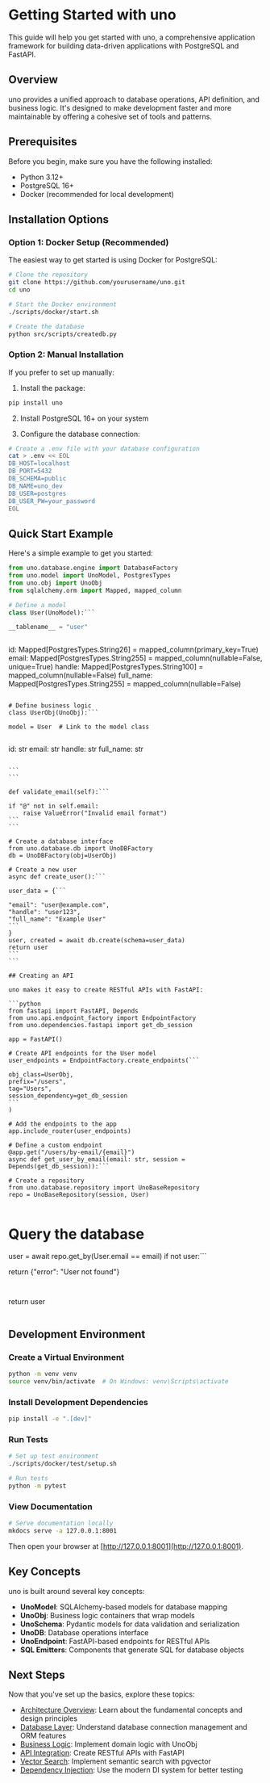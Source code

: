 # Getting Started with uno

This guide will help you get started with uno, a comprehensive application framework for building data-driven applications with PostgreSQL and FastAPI.

## Overview

uno provides a unified approach to database operations, API definition, and business logic. It's designed to make development faster and more maintainable by offering a cohesive set of tools and patterns.

## Prerequisites

Before you begin, make sure you have the following installed:

- Python 3.12+
- PostgreSQL 16+ 
- Docker (recommended for local development)

## Installation Options

### Option 1: Docker Setup (Recommended)

The easiest way to get started is using Docker for PostgreSQL:

```bash
# Clone the repository
git clone https://github.com/yourusername/uno.git
cd uno

# Start the Docker environment
./scripts/docker/start.sh

# Create the database
python src/scripts/createdb.py
```

### Option 2: Manual Installation

If you prefer to set up manually:

1. Install the package:

```bash
pip install uno
```

2. Install PostgreSQL 16+ on your system

3. Configure the database connection:

```bash
# Create a .env file with your database configuration
cat > .env << EOL
DB_HOST=localhost
DB_PORT=5432
DB_SCHEMA=public
DB_NAME=uno_dev
DB_USER=postgres
DB_USER_PW=your_password
EOL
```

## Quick Start Example

Here's a simple example to get you started:

```python
from uno.database.engine import DatabaseFactory
from uno.model import UnoModel, PostgresTypes
from uno.obj import UnoObj
from sqlalchemy.orm import Mapped, mapped_column

# Define a model
class User(UnoModel):```

__tablename__ = "user"
``````

```
```

id: Mapped[PostgresTypes.String26] = mapped_column(primary_key=True)
email: Mapped[PostgresTypes.String255] = mapped_column(nullable=False, unique=True)
handle: Mapped[PostgresTypes.String100] = mapped_column(nullable=False)
full_name: Mapped[PostgresTypes.String255] = mapped_column(nullable=False)
```
    
# Define business logic
class UserObj(UnoObj):```

model = User  # Link to the model class
``````

```
```

id: str
email: str
handle: str
full_name: str
``````

```
```

def validate_email(self):```

if "@" not in self.email:
    raise ValueError("Invalid email format")
```
```

# Create a database interface
from uno.database.db import UnoDBFactory
db = UnoDBFactory(obj=UserObj)

# Create a new user
async def create_user():```

user_data = {```

"email": "user@example.com",
"handle": "user123",
"full_name": "Example User"
```
}
user, created = await db.create(schema=user_data)
return user
```
```

## Creating an API

uno makes it easy to create RESTful APIs with FastAPI:

```python
from fastapi import FastAPI, Depends
from uno.api.endpoint_factory import EndpointFactory
from uno.dependencies.fastapi import get_db_session

app = FastAPI()

# Create API endpoints for the User model
user_endpoints = EndpointFactory.create_endpoints(```

obj_class=UserObj,
prefix="/users",
tag="Users",
session_dependency=get_db_session
```
)

# Add the endpoints to the app
app.include_router(user_endpoints)

# Define a custom endpoint
@app.get("/users/by-email/{email}")
async def get_user_by_email(email: str, session = Depends(get_db_session)):```

# Create a repository
from uno.database.repository import UnoBaseRepository
repo = UnoBaseRepository(session, User)
``````

```
```

# Query the database
user = await repo.get_by(User.email == email)
if not user:```

return {"error": "User not found"}
```
``````

```
```

return user
```
```

## Development Environment

### Create a Virtual Environment

```bash
python -m venv venv
source venv/bin/activate  # On Windows: venv\Scripts\activate
```

### Install Development Dependencies

```bash
pip install -e ".[dev]"
```

### Run Tests

```bash
# Set up test environment
./scripts/docker/test/setup.sh

# Run tests
python -m pytest
```

### View Documentation

```bash
# Serve documentation locally
mkdocs serve -a 127.0.0.1:8001
```

Then open your browser at [http://127.0.0.1:8001](http://127.0.0.1:8001).

## Key Concepts

uno is built around several key concepts:

- **UnoModel**: SQLAlchemy-based models for database mapping
- **UnoObj**: Business logic containers that wrap models
- **UnoSchema**: Pydantic models for data validation and serialization
- **UnoDB**: Database operations interface
- **UnoEndpoint**: FastAPI-based endpoints for RESTful APIs
- **SQL Emitters**: Components that generate SQL for database objects

## Next Steps

Now that you've set up the basics, explore these topics:

- [Architecture Overview](architecture/overview.md): Learn about the fundamental concepts and design principles
- [Database Layer](database/overview.md): Understand database connection management and ORM features
- [Business Logic](business_logic/overview.md): Implement domain logic with UnoObj
- [API Integration](api/overview.md): Create RESTful APIs with FastAPI
- [Vector Search](vector_search/overview.md): Implement semantic search with pgvector
- [Dependency Injection](dependency_injection/overview.md): Use the modern DI system for better testing